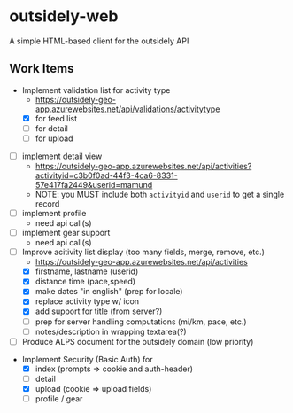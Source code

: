 # outsidely-web

A simple HTML-based client for the outsidely API

## Work Items

 * Implement validation list for activity type
   * https://outsidely-geo-app.azurewebsites.net/api/validations/activitytype
   * [x] for feed list
   * [ ] for detail
   * [ ] for upload
 * [ ] implement detail view 
   * https://outsidely-geo-app.azurewebsites.net/api/activities?activityid=c3b0f0ad-44f3-4ca6-8331-57e417fa2449&userid=mamund 
   * NOTE: you MUST include both `activityid` and `userid` to get a single record
 * [ ] implement profile
   * need api call(s)
 * [ ] implement gear support
   * need api call(s)
 * [ ] Improve acitivity list display (too many fields, merge, remove, etc.)
   * https://outsidely-geo-app.azurewebsites.net/api/activities 
   * [x] firstname, lastname (userid)
   * [x] distance time (pace,speed)
   * [x] make dates "in english" (prep for locale)
   * [x] replace activity type w/ icon
   * [x] add support for title (from server?)
   * [ ] prep for server handling computations (mi/km, pace, etc.)
   * [ ] notes/description in wrapping textarea(?)
 * [ ] Produce ALPS document for the outsidely domain (low priority)
 * Implement Security (Basic Auth) for
   * [x] index (prompts => cookie and auth-header)
   * [ ] detail
   * [x] upload (cookie => upload fields)
   * [ ] profile / gear